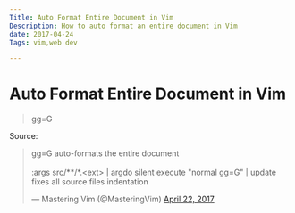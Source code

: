 ```yaml
--- 
Title: Auto Format Entire Document in Vim
Description: How to auto format an entire document in Vim
date: 2017-04-24
Tags: vim,web dev

--- 
```


# Auto Format Entire Document in Vim

> gg=G

Source:

<blockquote class="twitter-tweet" data-lang="en"><p lang="en" dir="ltr">gg=G auto-formats the entire document<br><br>:args src/**/*.&lt;ext&gt; | argdo silent execute &quot;normal gg=G&quot; | update fixes all source files indentation</p>&mdash; Mastering Vim (@MasteringVim) <a href="https://twitter.com/MasteringVim/status/855714099073777664">April 22, 2017</a></blockquote>
<script async src="//platform.twitter.com/widgets.js" charset="utf-8"></script>

